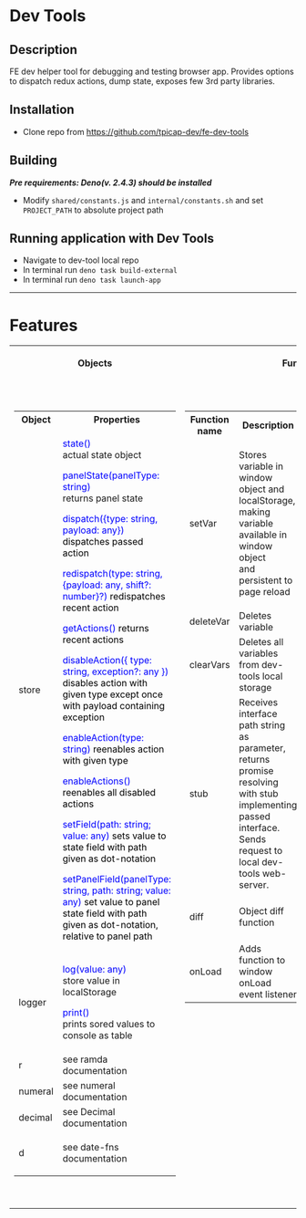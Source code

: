 # Dev Tools



## Description

FE dev helper tool for debugging and testing browser app. Provides options to dispatch redux actions, dump state, exposes few 3rd party libraries.

## Installation

- Clone repo from https://github.com/tpicap-dev/fe-dev-tools

## Building

***Pre requirements: Deno(v. 2.4.3) should be installed***

- Modify `shared/constants.js` and `internal/constants.sh` and set `PROJECT_PATH` to absolute project path

## Running application with Dev Tools

- Navigate to dev-tool local repo
- In terminal run `deno task build-external`
- In terminal run `deno task launch-app`

***

# Features

<table class="wrapped confluenceTable" data-mce-selected="1">
  <colgroup>
    <col
      data-resize-pixel="402.65625"
      data-resize-percent="36.30804779080252"
      data-offset-left="40.5"
      data-offset-right="443.15625"
      style="width: 500px"
    />
    <col
      data-resize-pixel="706.515625"
      data-resize-percent="63.70745040577096"
      data-offset-left="443.15625"
      data-offset-right="1149.671875"
      style="width: 707px"
    />
  </colgroup>
  <tbody>
    <tr>
      <th class="confluenceTh">Objects</th>
      <th class="confluenceTh"><p>Functions</p></th>
    </tr>
    <tr>
      <td colspan="1" class="confluenceTd">
        <p class="auto-cursor-target"><br /></p>
        <table class="wrapped confluenceTable" style="letter-spacing: 0px">
          <tbody>
            <tr>
              <th class="confluenceTh">Object</th>
              <th class="confluenceTh">Properties</th>
            </tr>
            <tr role="row">
                <td colspan="1" class="confluenceTd">store</td>
                <td colspan="1" class="confluenceTd">
                    <p><span style="color: rgb(0,0,255);">state()</span><br>actual state object</p>
                    <p><span style="color: rgb(0,0,255);">panelState(panelType: string)</span><br>returns panel state</p>
                    <p><span style="color: rgb(0,0,255);">dispatch({type: string, payload: any}) <span style="color: rgb(0,0,0);">dispatches passed action</span></span></p>
                    <p><span style="color: rgb(0,0,255);">redispatch(type: string, {payload: any, shift?: number}?) <span style="color: rgb(0,0,0);">redispatches recent action</span></span></p>
                    <p><span style="color: rgb(0,0,255);">getActions() <span style="color: rgb(0,0,0);">returns recent actions</span></span></p>
                    <p><span style="color: rgb(0,0,255);">disableAction({ type: string, exception?: any }) <span style="color: rgb(0,0,0);">disables action with given type except once with payload containing exception</span></span></p>
                    <p><span style="color: rgb(0,0,255);">enableAction(type: string) <span style="color: rgb(0,0,0);">reenables action with given type</span></span></p>
                    <p><span style="color: rgb(0,0,255);">enableActions() <span style="color: rgb(0,0,0);">reenables all disabled actions</span></span></p>
                    <p><span style="color: rgb(0,0,255);">setField(path: string; value: any) <span style="color: rgb(0,0,0);">sets value to state field with path given as dot-notation</span></span></p>
                    <p><span style="color: rgb(0,0,255);">setPanelField(panelType: string, path: string; value: any) <span style="color: rgb(0,0,0);">set value to panel state field with path given as dot-notation, relative to panel path</span></span></p>
                </td>
            </tr>
            <tr>
                <td>
                    logger
                </td>
                <td>
                    <p><span style="color: rgb(0,0,255);">log(value: any)</span><br>store value in localStorage</p>
                    <p><span style="color: rgb(0,0,255);">print()</span><br>prints sored values to console as table</p>
                </td>
            </tr>
            <tr>
              <td class="confluenceTd">r</td>
              <td class="confluenceTd">see ramda documentation</td>
            </tr>
            <tr>
              <td class="confluenceTd">numeral</td>
              <td class="confluenceTd">see numeral documentation</td>
            </tr>
            <tr>
              <td class="confluenceTd">decimal</td>
              <td class="confluenceTd">see Decimal documentation</td>
            </tr>
            <tr>
              <td class="confluenceTd">d</td>
              <td class="confluenceTd"><p>see date-fns documentation</p></td>
            </tr>
          </tbody>
        </table>
        <p class="auto-cursor-target"><br /></p>
      </td>
      <td colspan="1" class="confluenceTd" valign="top">
        <p class="auto-cursor-target"><br /></p>
        <table class="wrapped confluenceTable">
          <tbody>
            <tr>
              <th class="confluenceTh">Function name</th>
              <th colspan="1" class="confluenceTh">Description</th>
              <th class="confluenceTh">Params</th>
              <th class="confluenceTh">Returns</th>
            </tr>
            <tr>
              <td class="confluenceTd">setVar</td>
              <td colspan="1" class="confluenceTd">
                <p>
                  Stores variable in window object and localStorage,<br />making
                  variable available in window object<br />and persistent to
                  page reload
                </p>
              </td>
              <td class="confluenceTd">
                <p>
                  <span style="color: rgb(0, 0, 255)">varName</span>: string
                </p>
                <p><span style="color: rgb(0, 0, 255)">varValue</span>: any</p>
              </td>
              <td class="confluenceTd">-</td>
            </tr>
            <tr>
              <td class="confluenceTd">deleteVar</td>
              <td colspan="1" class="confluenceTd">Deletes variable</td>
              <td class="confluenceTd">
                <span style="color: rgb(0, 0, 255)">varName</span>: string
              </td>
              <td class="confluenceTd">-</td>
            </tr>
            <tr>
              <td class="confluenceTd">clearVars</td>
              <td colspan="1" class="confluenceTd">
                Deletes all variables from dev-tools local storage
              </td>
              <td class="confluenceTd">-</td>
              <td class="confluenceTd">-</td>
            </tr>
            <tr>
                <td class="confluenceTd">stub</td>
                <td colspan="1" class="confluenceTd">
                    Receives interface path string as parameter,<br />returns promise resolving with stub implementing passed interface.<br />Sends request to local dev-tools web-server.
                </td>
                <td class="confluenceTd">
                    <span style="color: rgb(0, 0, 255)">path</span>: string
                </td>
                <td class="confluenceTd">
                    <span style="color: rgb(0, 0, 255)">Promise&lt;any&gt;</span>
                </td>
            </tr>
            <tr>
                <td class="confluenceTd">diff</td>
                <td colspan="1" class="confluenceTd">
                    Object diff function
                </td>
                <td class="confluenceTd">
                    <span style="color: rgb(0, 0, 255)">Object1</span>: any, <span style="color: rgb(0, 0, 255)">Object2</span>: any
                </td>
                <td class="confluenceTd">
                    any
                </td>
            </tr>
            <tr>
                <td class="confluenceTd">onLoad</td>
                <td colspan="1" class="confluenceTd">
                    Adds function to window onLoad event listener
                </td>
                <td class="confluenceTd">
                    <span style="color: rgb(0, 0, 255)">function</span>: string
                </td>
                <td class="confluenceTd">
                    -
                </td>
            </tr>
          </tbody>
        </table>
        <p class="auto-cursor-target"><br /></p>
      </td>
    </tr>
  </tbody>
</table>
